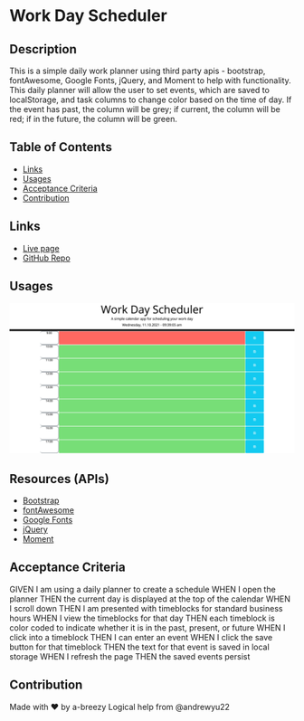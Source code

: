 # Work Day Scheduler

## Description

This is a simple daily work planner using third party apis - bootstrap, fontAwesome, Google Fonts, jQuery, and Moment to help with functionality. This daily planner will allow the user to set events, which are saved to localStorage, and task columns to change color based on the time of day. If the event has past, the column will be grey; if current, the column will be red; if in the future, the column will be green.

## Table of Contents

- [Links](#links)
- [Usages](#usages)
- [Acceptance Criteria](#acceptance-criteria)
- [Contribution](#contribution)

## Links

- [Live page](https://a-breezy.github.io/Work-Day-Scheduler/)
- [GitHub Repo](https://github.com/a-breezy/Work-Day-Scheduler)

## Usages

![Work Day Scheduler](./assets/images/work-day-scheduler.png)

## Resources (APIs)

- [Bootstrap](https://getbootstrap.com/)
- [fontAwesome](https://fontawesome.com/)
- [Google Fonts](https://fonts.google.com/)
- [jQuery](https://jquery.com/)
- [Moment](https://momentjs.com/docs/)

## Acceptance Criteria

GIVEN I am using a daily planner to create a schedule
WHEN I open the planner
THEN the current day is displayed at the top of the calendar
WHEN I scroll down
THEN I am presented with timeblocks for standard business hours
WHEN I view the timeblocks for that day
THEN each timeblock is color coded to indicate whether it is in the past, present, or future
WHEN I click into a timeblock
THEN I can enter an event
WHEN I click the save button for that timeblock
THEN the text for that event is saved in local storage
WHEN I refresh the page
THEN the saved events persist

## Contribution

Made with ❤️ by a-breezy
Logical help from @andrewyu22
